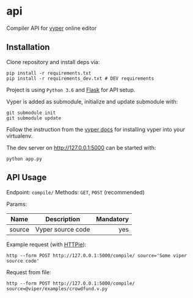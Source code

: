 # api

Compiler API for [vyper](https://github.com/ethereum/vyper) online editor


## Installation

Clone repository and install deps via:

```
pip install -r requirements.txt
pip install -r requirements_dev.txt # DEV requirements
```

Project is using ``Python 3.6`` and [Flask](http://flask.pocoo.org/)
for API setup.

Vyper is added as submodule, initialize and update submodule with:

```
git submodule init
git submodule update
```

Follow the instruction from the [vyper docs](https://vyper.readthedocs.io/en/latest/installing-vyper.html) for 
installing vyper into your virtualenv.

The dev server on http://127.0.0.1:5000 can be started with:

```
python app.py
```

## API Usage

Endpoint: ``compile/``
Methods: ``GET``, ``POST`` (recommended)

Params:

| Name          | Description           | Mandatory  |
| ------------- |:---------------------:| ----------:|
| source        | Vyper source code     | yes        |

Example request (with [HTTPie](https://httpie.org/)):

```
http --form POST http://127.0.0.1:5000/compile/ source='Some viper source code'
```

Request from file:

```
http --form POST http://127.0.0.1:5000/compile/ source=@viper/examples/crowdfund.v.py
```
